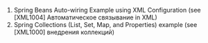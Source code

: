1. Spring Beans Auto-wiring Example using XML Configuration (see [XML1004] Автоматическое связывание in XML)
2. Spring Collections (List, Set, Map, and Properties) example (see [XML1000] внедрения коллекций)
